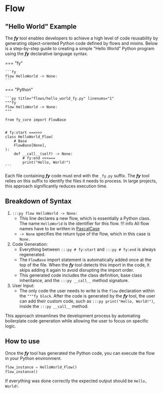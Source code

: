 # Flow

## "Hello World" Example

The ___fy___ tool enables developers to achieve a high level of code reusability by generating object-oriented Python code 
defined by flows and mixins. Below is a step-by-step guide to creating a simple "Hello World"
Python program using the ___fy___ declarative language syntax.

=== "fy"
    
    ```fy
    flow HelloWorld -> None:
    ```

=== "Python"

    ```py title="flows/hello_world_fy.py" linenums="1"
    """fy
    flow HelloWorld -> None:
    """

    from fy_core import FlowBase
    
    
    # fy:start ===>>>
    class HelloWorld_Flow(
        # Base
        FlowBase[None],
    ):
        def __call__(self) -> None:
            # fy:end <<<===
            print("Hello, World!")
    ```

Each file containing ___fy___ code must end with the `_fy.py` suffix. The ___fy___ tool relies on this suffix to identify the files it needs to process. In large projects, this approach significantly reduces execution time.

##  Breakdown of Syntax
1. `:::py flow HelloWorld -> None:` 
    - This line declares a new flow, which is essentially a Python class. The name `HelloWorld` is the identifier for this flow.
    !!! info
        All flow names have to be written in [PascalCase](https://www.theserverside.com/definition/Pascal-case)
    - `-> None` specifies the return type of the flow, which in this case is `None.`
2. Code Generation:
    - Everything between `:::py # fy:start` and `:::py # fy:end` is always regenerated.
    - The `FlowBase` import statement is automatically added once at the top of the file. When the ___fy___ tool detects this import in the code, it skips adding it again to avoid disrupting the import order.
    - This generated code includes the class definition, base class inheritance, and the `:::py __call__` method signature.
3. User Input:
    - The only code the user needs to write is the `flow` declaration within the `"""fy block`. After the code is generated by the ___fy___ tool, the user can add their custom code, such as `:::py print("Hello, World!")`, inside the `:::py __call__` method.

This approach streamlines the development process by automating boilerplate code generation while allowing the user to focus on specific logic.

## How to use
Once the ___fy___ tool has generated the Python code, you can execute the flow in your Python environment.

```py
flow_instance = HelloWorld_Flow()
flow_instance()
```

If everything was done correctly the expected output should be `Hello, World!`.
